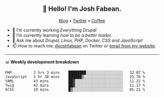 <h2 align="center">👋 Hello! I'm Josh Fabean.</h2>
<p align="center">
  <a href="https://joshfabean.com">Blog</a> •
  <a href="https://twitter.com/fabean">Twitter</a> •
  <a href="https://www.buymeacoffee.com/LSxne6Yr4">Coffee</a>
</p>

- 🔭 I’m currently working *Everything Drupal*
- 🌱 I’m currently learning *how to be a better leader.*
- 💬 Ask me about *Drupal, Linux, PHP, Docker, CSS and JavaScript*
- 📫 How to reach me: [@joshfabean](https://twitter.com/joshfabean) on Twitter or [email from my website](https://joshfabean.com).

-------

📊 **Weekly development breakdown**
<!--START_SECTION:waka-->
```text
PHP          2 hrs 3 mins    ████████░░░░░░░░░░░░░░░░░   32.07 % 
JavaScript   1 hr 38 mins    ██████▒░░░░░░░░░░░░░░░░░░   25.76 % 
YAML         43 mins         ██▓░░░░░░░░░░░░░░░░░░░░░░   11.22 % 
Twig         42 mins         ██▓░░░░░░░░░░░░░░░░░░░░░░   11.17 % 
SCSS         19 mins         █▒░░░░░░░░░░░░░░░░░░░░░░░   05.21 % 
```
<!--END_SECTION:waka-->

<!--
**fabean/fabean** is a ✨ _special_ ✨ repository because its `README.md` (this file) appears on your GitHub profile.

Here are some ideas to get you started:

- 🔭 I’m currently working on ...
- 🌱 I’m currently learning ...
- 👯 I’m looking to collaborate on ...
- 🤔 I’m looking for help with ...
- 💬 Ask me about ...
- 📫 How to reach me: ...
- 😄 Pronouns: ...
- ⚡ Fun fact: ...
-->

